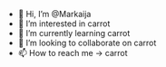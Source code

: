 - 👋 Hi, I’m @Markaija
- 👀 I’m interested in carrot
- 🌱 I’m currently learning carrot
- 💞️ I’m looking to collaborate on carrot
- 📫 How to reach me -> carrot

<!---
AnnaLandmark/AnnaLandmark is a ✨ special ✨ repository because its `README.md` (this file) appears on your GitHub profile.
You can click the Preview link to take a look at your changes.
--->
